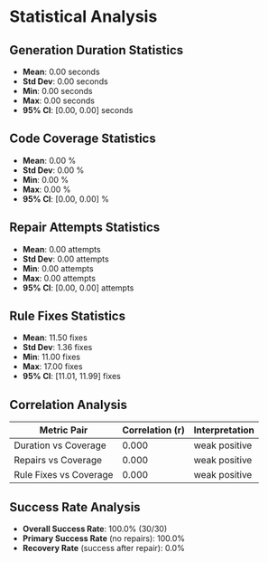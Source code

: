 # Statistical Analysis

## Generation Duration Statistics

- **Mean**: 0.00 seconds
- **Std Dev**: 0.00 seconds
- **Min**: 0.00 seconds
- **Max**: 0.00 seconds
- **95% CI**: [0.00, 0.00] seconds

## Code Coverage Statistics

- **Mean**: 0.00 %
- **Std Dev**: 0.00 %
- **Min**: 0.00 %
- **Max**: 0.00 %
- **95% CI**: [0.00, 0.00] %

## Repair Attempts Statistics

- **Mean**: 0.00 attempts
- **Std Dev**: 0.00 attempts
- **Min**: 0.00 attempts
- **Max**: 0.00 attempts
- **95% CI**: [0.00, 0.00] attempts

## Rule Fixes Statistics

- **Mean**: 11.50 fixes
- **Std Dev**: 1.36 fixes
- **Min**: 11.00 fixes
- **Max**: 17.00 fixes
- **95% CI**: [11.01, 11.99] fixes

## Correlation Analysis

| Metric Pair | Correlation (r) | Interpretation |
|-------------|-----------------|----------------|
| Duration vs Coverage | 0.000 | weak positive |
| Repairs vs Coverage | 0.000 | weak positive |
| Rule Fixes vs Coverage | 0.000 | weak positive |

## Success Rate Analysis

- **Overall Success Rate**: 100.0% (30/30)
- **Primary Success Rate** (no repairs): 100.0%
- **Recovery Rate** (success after repair): 0.0%
